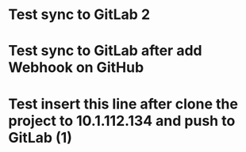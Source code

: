 # Test sync to GitLab 2

# Test sync to GitLab after add Webhook on GitHub

# Test insert this line after clone the project to 10.1.112.134 and push to GitLab (1)
